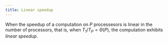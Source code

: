 ```yaml
---
title: Linear speedup
---
```


When the speedup of a computation on $P$ processesors
is linear in the number of processors, that is, when
$T_1/T_P = \Theta(P)$, the computation exhibits *linear speedup*.